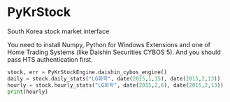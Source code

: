# PyKrStock
South Korea stock market interface

You need to install Numpy, Python for Windows Extensions and
one of Home Trading Systems (like Daishin Securities CYBOS 5).
And you should pass HTS authentication first.

```python
stock, err = PyKrStockEngine.daishin_cybos_engine()
daily = stock.daily_stats("LG화학", date(2015,1,15), date(2015,2,13))
hourly = stock.hourly_stats("LG화학", date(2015,2,6), date(2015,2,13))
print(hourly)
```

